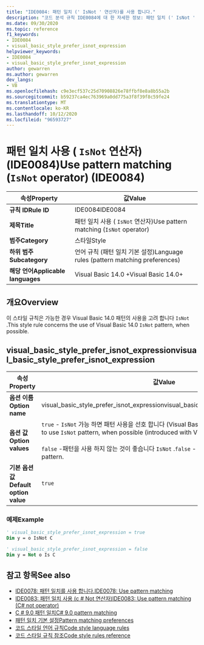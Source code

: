```yaml
---
title: "IDE0084: 패턴 일치 (' IsNot ' 연산자)를 사용 합니다."
description: "코드 분석 규칙 IDE0084에 대 한 자세한 정보: 패턴 일치 (' IsNot ' 연산자) 사용"
ms.date: 09/30/2020
ms.topic: reference
f1_keywords:
- IDE0084
- visual_basic_style_prefer_isnot_expression
helpviewer_keywords:
- IDE0084
- visual_basic_style_prefer_isnot_expression
author: gewarren
ms.author: gewarren
dev_langs:
- VB
ms.openlocfilehash: c9e3ecf537c25d70908826e78ffbf8e8a8b55a2b
ms.sourcegitcommit: b59237ca4ec763969a0dd775a3f8f39f8c59fe24
ms.translationtype: MT
ms.contentlocale: ko-KR
ms.lasthandoff: 10/12/2020
ms.locfileid: "96593727"
---
```

# <a name="use-pattern-matching-isnot-operator-ide0084"></a><span data-ttu-id="9753f-103">패턴 일치 사용 ( `IsNot` 연산자) (IDE0084)</span><span class="sxs-lookup"><span data-stu-id="9753f-103">Use pattern matching (`IsNot` operator) (IDE0084)</span></span>

|<span data-ttu-id="9753f-104">속성</span><span class="sxs-lookup"><span data-stu-id="9753f-104">Property</span></span>|<span data-ttu-id="9753f-105">값</span><span class="sxs-lookup"><span data-stu-id="9753f-105">Value</span></span>|
|-|-|
| <span data-ttu-id="9753f-106">**규칙 ID**</span><span class="sxs-lookup"><span data-stu-id="9753f-106">**Rule ID**</span></span> | <span data-ttu-id="9753f-107">IDE0084</span><span class="sxs-lookup"><span data-stu-id="9753f-107">IDE0084</span></span> |
| <span data-ttu-id="9753f-108">**제목**</span><span class="sxs-lookup"><span data-stu-id="9753f-108">**Title**</span></span> | <span data-ttu-id="9753f-109">패턴 일치 사용 ( `IsNot` 연산자)</span><span class="sxs-lookup"><span data-stu-id="9753f-109">Use pattern matching (`IsNot` operator)</span></span> |
| <span data-ttu-id="9753f-110">**범주**</span><span class="sxs-lookup"><span data-stu-id="9753f-110">**Category**</span></span> | <span data-ttu-id="9753f-111">스타일</span><span class="sxs-lookup"><span data-stu-id="9753f-111">Style</span></span> |
| <span data-ttu-id="9753f-112">**하위 범주**</span><span class="sxs-lookup"><span data-stu-id="9753f-112">**Subcategory**</span></span> | <span data-ttu-id="9753f-113">언어 규칙 (패턴 일치 기본 설정)</span><span class="sxs-lookup"><span data-stu-id="9753f-113">Language rules (pattern matching preferences)</span></span> |
| <span data-ttu-id="9753f-114">**해당 언어**</span><span class="sxs-lookup"><span data-stu-id="9753f-114">**Applicable languages**</span></span> | <span data-ttu-id="9753f-115">Visual Basic 14.0 +</span><span class="sxs-lookup"><span data-stu-id="9753f-115">Visual Basic 14.0+</span></span> |

## <a name="overview"></a><span data-ttu-id="9753f-116">개요</span><span class="sxs-lookup"><span data-stu-id="9753f-116">Overview</span></span>

<span data-ttu-id="9753f-117">이 스타일 규칙은 가능한 경우 Visual Basic 14.0 패턴의 사용을 고려 합니다 `IsNot` .</span><span class="sxs-lookup"><span data-stu-id="9753f-117">This style rule concerns the use of Visual Basic 14.0 `IsNot` pattern, when possible.</span></span>

## <a name="visual_basic_style_prefer_isnot_expression"></a><span data-ttu-id="9753f-118">visual_basic_style_prefer_isnot_expression</span><span class="sxs-lookup"><span data-stu-id="9753f-118">visual_basic_style_prefer_isnot_expression</span></span>

|<span data-ttu-id="9753f-119">속성</span><span class="sxs-lookup"><span data-stu-id="9753f-119">Property</span></span>|<span data-ttu-id="9753f-120">값</span><span class="sxs-lookup"><span data-stu-id="9753f-120">Value</span></span>|
|-|-|
| <span data-ttu-id="9753f-121">**옵션 이름**</span><span class="sxs-lookup"><span data-stu-id="9753f-121">**Option name**</span></span> | <span data-ttu-id="9753f-122">visual_basic_style_prefer_isnot_expression</span><span class="sxs-lookup"><span data-stu-id="9753f-122">visual_basic_style_prefer_isnot_expression</span></span> |
| <span data-ttu-id="9753f-123">**옵션 값**</span><span class="sxs-lookup"><span data-stu-id="9753f-123">**Option values**</span></span> | <span data-ttu-id="9753f-124">`true` - `IsNot` 가능 하면 패턴 사용을 선호 합니다 (Visual Basic 14.0에 도입 됨).</span><span class="sxs-lookup"><span data-stu-id="9753f-124">`true` - Prefer to use `IsNot` pattern, when possible (introduced with Visual Basic 14.0)</span></span><br /><br /><span data-ttu-id="9753f-125">`false` -패턴을 사용 하지 않는 것이 좋습니다 `IsNot` .</span><span class="sxs-lookup"><span data-stu-id="9753f-125">`false` - Do not prefer to use `IsNot` pattern.</span></span> |
| <span data-ttu-id="9753f-126">**기본 옵션 값**</span><span class="sxs-lookup"><span data-stu-id="9753f-126">**Default option value**</span></span> | `true` |

### <a name="example"></a><span data-ttu-id="9753f-127">예제</span><span class="sxs-lookup"><span data-stu-id="9753f-127">Example</span></span>

```vb
' visual_basic_style_prefer_isnot_expression = true
Dim y = o IsNot C

' visual_basic_style_prefer_isnot_expression = false
Dim y = Not o Is C
```

## <a name="see-also"></a><span data-ttu-id="9753f-128">참고 항목</span><span class="sxs-lookup"><span data-stu-id="9753f-128">See also</span></span>

- [<span data-ttu-id="9753f-129">IDE0078: 패턴 일치를 사용 합니다.</span><span class="sxs-lookup"><span data-stu-id="9753f-129">IDE0078: Use pattern matching</span></span>](ide0078.md)
- [<span data-ttu-id="9753f-130">IDE0083: 패턴 일치 사용 (c # Not 연산자)</span><span class="sxs-lookup"><span data-stu-id="9753f-130">IDE0083: Use pattern matching (C# not operator)</span></span>](ide0083.md)
- [<span data-ttu-id="9753f-131">C # 9.0 패턴 일치</span><span class="sxs-lookup"><span data-stu-id="9753f-131">C# 9.0 pattern matching</span></span>](../../../csharp/whats-new/csharp-9.md#pattern-matching-enhancements)
- [<span data-ttu-id="9753f-132">패턴 일치 기본 설정</span><span class="sxs-lookup"><span data-stu-id="9753f-132">Pattern matching preferences</span></span>](pattern-matching-preferences.md)
- [<span data-ttu-id="9753f-133">코드 스타일 언어 규칙</span><span class="sxs-lookup"><span data-stu-id="9753f-133">Code style language rules</span></span>](language-rules.md)
- [<span data-ttu-id="9753f-134">코드 스타일 규칙 참조</span><span class="sxs-lookup"><span data-stu-id="9753f-134">Code style rules reference</span></span>](index.md)
